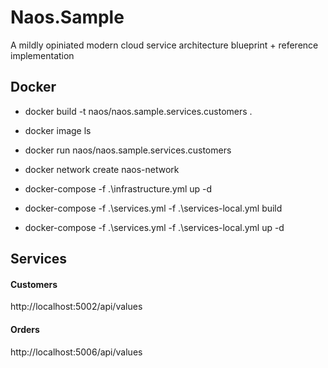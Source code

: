 # Naos.Sample

A mildly opiniated modern cloud service architecture blueprint + reference implementation

## Docker

- docker build -t naos/naos.sample.services.customers .
- docker image ls
- docker run naos/naos.sample.services.customers

- docker network create naos-network
- docker-compose -f .\infrastructure.yml up -d
- docker-compose -f .\services.yml -f .\services-local.yml build
- docker-compose -f .\services.yml -f .\services-local.yml up -d

## Services

#### Customers

http://localhost:5002/api/values

#### Orders

http://localhost:5006/api/values

